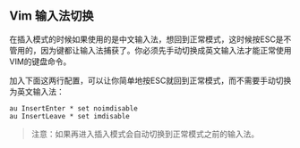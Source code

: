 ## Vim 输入法切换

在插入模式的时候如果使用的是中文输入法，想回到正常模式，这时候按ESC是不管用的，因为键都让输入法捕获了。你必须先手动切换成英文输入法才能正常使用VIM的键盘命令。

加入下面这两行配置，可以让你简单地按ESC就回到正常模式，而不需要手动切换为英文输入法：

    au InsertEnter * set noimdisable
    au InsertLeave * set imdisable

> 注意：如果再进入插入模式会自动切换到正常模式之前的输入法。
